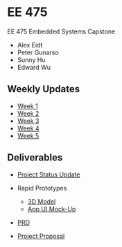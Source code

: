 # EE 475

EE 475 Embedded Systems Capstone

* Alex Eidt
* Peter Gunarso
* Sunny Hu
* Edward Wu


## Weekly Updates
* [Week 1](weekly_update/week1.md)
* [Week 2](weekly_update/week2.md)
* [Week 3](weekly_update/week3.md)
* [Week 4](weekly_update/week4.md)
* [Week 5](weekly_update/week5.md)


## Deliverables

* [Project Status Update](https://docs.google.com/presentation/d/16Bb-tAvqRhDA4DYQsEwbTX6xdlSc95PNFWBloF_YF-o/edit?usp=sharing)

* Rapid Prototypes
    * [3D Model](https://cad.onshape.com/documents/08cac49aa25d3ed912392922/w/437bd6398aacd30679a72fc3/e/4a10e9d8844c9b01d6b99d25?renderMode=0&uiState=617337ef3927ac5d189e829a)
    * [App UI Mock-Up](https://www.figma.com/proto/iVGx4vgKLAvFz49OYhs8xk/UI-Mockup?node-id=81%3A179&scaling=scale-down&page-id=0%3A1&starting-point-node-id=81%3A179&show-proto-sidebar=1)

* [PRD](https://docs.google.com/document/d/1YGltKWX7_WcPJj4181drKQ-ST4nScgyZTBDILL6FrCI/edit?usp=sharing)

* [Project Proposal](https://docs.google.com/presentation/d/1L0yTmtHj2N49Bc62OJ8emHn7ki1uWSqm6XyPh2wC9JU/edit?usp=sharing)
